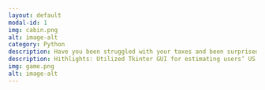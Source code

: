 ```yaml
---
layout: default
modal-id: 1
img: cabin.png
alt: image-alt
category: Python
description: Have you been struggled with your taxes and been surprised by how much you need to pay every year? Have you met tax penalties? A tax estimator can help you avoid these problems. 
description: Hithlights: Utilized Tkinter GUI for estimating users’ US federal taxes owed using estimated income and filing statuses. • Created logic for data input forms to collect user financial data. • Developed logic to calculate taxes according to the applicable tax rules. • See full code on https://github.com/jiayuezhang84/2023Federal_TAX_ESTIMATOR
img: game.png
alt: image-alt
---
```

